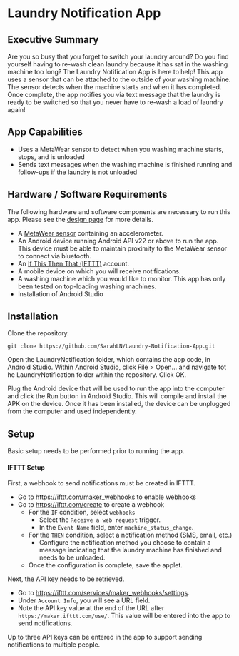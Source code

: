 # Laundry Notification App

## Executive Summary
Are you so busy that you forget to switch your laundry around?  Do you find yourself having to re-wash clean laundry because it has sat in the washing machine too long?  The Laundry Notification App is here to help!  This app uses a sensor that can be attached to the outside of your washing machine.  The sensor detects when the machine starts and when it has completed.  Once complete, the app notifies you via text message that the laundry is ready to be switched so that you never have to re-wash a load of laundry again!

## App Capabilities
* Uses a MetaWear sensor to detect when you washing machine starts, stops, and is unloaded
* Sends text messages when the washing machine is finished running and follow-ups if the laundry is not unloaded

## Hardware / Software Requirements
The following hardware and software components are necessary to run this app.  Please see the [design page](./Design.md) for more details.
* A [MetaWear sensor](https://mbientlab.com/store/) containing an accelerometer.
* An Android device running Android API v22 or above to run the app.  This device must be able to maintain proximity to the MetaWear sensor to connect via bluetooth.
* An [If This Then That (IFTTT)](https://ifttt.com/) account.
* A mobile device on which you will receive notifications.
* A washing machine which you would like to monitor.  This app has only been tested on top-loading washing machines.
* Installation of Android Studio

## Installation

Clone the repository.

```
git clone https://github.com/SarahLN/Laundry-Notification-App.git
```

Open the LaundryNotification folder, which contains the app code, in Android Studio.  Within Android Studio, click File > Open... and navigate tot he LaundryNotification folder within the repository.  Click OK.

Plug the Android device that will be used to run the app into the computer and click the Run button in Android Studio.  This will compile and install the APK on the device.  Once it has been installed, the device can be unplugged from the computer and used independently.

## Setup

Basic setup needs to be performed prior to running the app.

#### IFTTT Setup

First, a webhook to send notifications must be created in IFTTT.

* Go to https://ifttt.com/maker_webhooks to enable webhooks
* Go to https://ifttt.com/create to create a webhook
  * For the `IF` condition, select `webhooks`
    * Select the `Receive a web request` trigger.
    * In the `Event Name` field, enter `machine_status_change`.
  * For the `THEN` condition, select a notification method (SMS, email, etc.)
    * Configure the notification method you choose to contain a message indicating that the laundry machine has finished and needs to be unloaded.
  * Once the configuration is complete, save the applet.

Next, the API key needs to be retrieved.

* Go to https://ifttt.com/services/maker_webhooks/settings.
* Under `Account Info`, you will see a URL field.
* Note the API key value at the end of the URL after `https://maker.ifttt.com/use/`.  This value will be entered into the app to send notifications.

Up to three API keys can be entered in the app to support sending notifications to multiple people.
